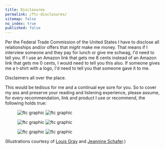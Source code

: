 ```yaml
---
title: Disclosures
permalink: /ftc-disclosures/
sitemap: false
no_index: true
published: false
---
```


Per the Federal Trade Commission of the United States I have to disclose all relationships and/or offers that _might_ make me money. That means if I interview someone and they pay for lunch or give me schwag, I'd need to tell you. If I use an Amazon link that gets me 8 cents instead of an Amazon link that gets me 0 cents, I would need to tell you this also. If someone gives me a t-shirt with a logo, I'd need to tell you that someone gave it to me.

Disclaimers all over the place.

This would be tedious for me and a continual eye sore for you. So to cover my ass and preserve your reading and listening experience, please assume, for every recommendation, link and product I use or recommend, the following holds true:

<figure>
  <img src="{{ "/images/ftc-graphics/FTC_book.jpg" | absolute_url }}" alt="ftc graphic">
  <img src="{{ "/images/ftc-graphics/FTC_food.jpg" | absolute_url }}" alt="ftc graphic">
</figure>

<figure>
  <img src="{{ "/images/ftc-graphics/FTC_gadgets.jpg" | absolute_url }}" alt="ftc graphic">
  <img src="{{ "/images/ftc-graphics/FTC_money.jpg" | absolute_url }}" alt="ftc graphic">
</figure>

<figure>
  <img src="{{ "/images/ftc-graphics/FTC_schwag.jpg" | absolute_url }}" alt="ftc graphic">
  <img src="{{ "/images/ftc-graphics/FTC_stocks.jpg" | absolute_url }}" alt="ftc graphic">
</figure>

(Illustrations courtesy of <a href="http://blog.louisgray.com/2009/12/ftc-disclosures-made-simple-for.html">Louis Gray</a> and <a href="http://jeannineschafer.blogspot.com/">Jeannine Schafer</a>.)
